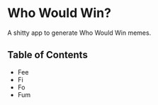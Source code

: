 # Who Would Win?
A shitty app to generate Who Would Win memes.

## Table of Contents

- Fee
- Fi
- Fo
- Fum